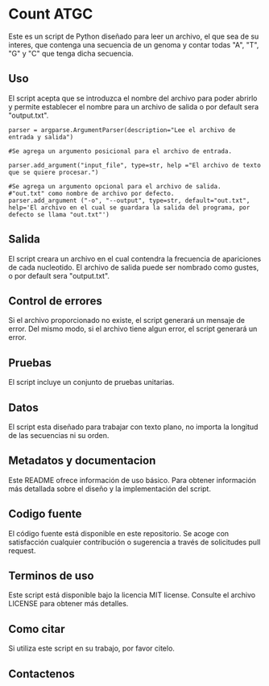 #  Count ATGC 

Este es un script de Python diseñado para leer un archivo, el que sea de su interes, que contenga una secuencia de un genoma y contar todas "A", "T", "G" y "C" que tenga dicha secuencia.

## Uso

El script acepta que se introduzca el nombre del archivo para poder abrirlo y permite establecer el nombre para un archivo de salida o por default sera "output.txt".

```
parser = argparse.ArgumentParser(description="Lee el archivo de entrada y salida")

#Se agrega un argumento posicional para el archivo de entrada.

parser.add_argument("input_file", type=str, help ="El archivo de texto que se quiere procesar.")

#Se agrega un argumento opcional para el archivo de salida.
#"out.txt" como nombre de archivo por defecto.
parser.add_argument ("-o", "--output", type=str, default="out.txt", help='El archivo en el cual se guardara la salida del programa, por defecto se llama "out.txt"')

```


## Salida

El script creara un archivo en el cual contendra la frecuencia de apariciones de cada nucleotido.
El archivo de salida puede ser nombrado como gustes, o por default sera "output.txt".

## Control de errores

Si el archivo proporcionado no existe, el script generará un mensaje de error. Del mismo modo, si el archivo tiene algun error, el script generará un error.

## Pruebas

El script incluye un conjunto de pruebas unitarias.

## Datos

El script esta diseñado para trabajar con texto plano, no importa la longitud de las secuencias ni su orden.

## Metadatos y documentacion

Este README ofrece información de uso básico. Para obtener información más detallada sobre el diseño y la implementación del script.

## Codigo fuente

El código fuente está disponible en este repositorio. Se acoge con satisfacción cualquier contribución o sugerencia a través de solicitudes pull request.

## Terminos de uso

Este script está disponible bajo la licencia MIT license. Consulte el archivo LICENSE para obtener más detalles.

## Como citar

Si utiliza este script en su trabajo, por favor citelo.

## Contactenos

